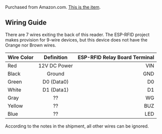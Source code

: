 Purchased from Amazon.com.  [This is the item](https://www.amazon.com/gp/product/B01LWRQMN5/ref=ppx_yo_dt_b_asin_title_o00_s00?ie=UTF8&psc=1).

## Wiring Guide

There are 7 wires exiting the back of this reader.  The ESP-RFID project makes provision for 9-wire devices, but this device does not have the Orange nor Brown wires.

|  Wire Color  |      Definition      |   ESP-RFID Relay Board Terminal    |
| -------- |:-------------:| ---------:|
| Red | 12V DC Power | VIN |
| Black |   Ground    | GND |
| Green |   D0 (Data0)   | D0 |
| White | D1 (Data1) | D1 |
| Gray | ?? | WG |
| Yellow | ?? | BUZ |
| Blue | ?? | LED |

According to the notes in the shipment, all other wires can be ignored.